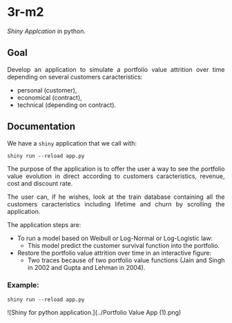 # 3r-m2

_Shiny Applcation_ in python.

## Goal

<div style="text-align: justify">

Develop an application to simulate a portfolio value attrition over time depending on several customers caracteristics:

- personal (customer),
- economical (contract),
- technical (depending on contract).

## Documentation

We have a `shiny` application that we call with:

```shell
shiny run --reload app.py
```

The purpose of the application is to offer the user a way to see the portfolio value evolution in direct according to customers caracteristics, revenue, cost and discount rate.

The user can, if he wishes, look at the train database containing all the customers caracteristics including lifetime and churn by scrolling the application.

The application steps are:

- To run a model based on Weibull or Log-Normal or Log-Logistic law:
     - This model predict the customer survival function into the portfolio.
- Restore the portfolio value attrition over time in an interactive figure:
     - Two traces because of two portfolio value functions (Jain and Singh in 2002 and Gupta and Lehman in 2004).

### Example:

```shell
shiny run --reload app.py
```

![Shiny for python application.](../Portfolio Value App (1).png)

</div>

